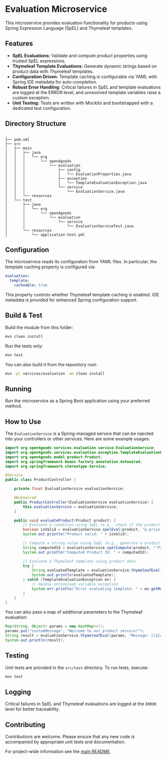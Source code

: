 # Evaluation Microservice

This microservice provides evaluation functionality for products using Spring Expression Language (SpEL) and Thymeleaf templates.

## Features

- **SpEL Evaluations:** Validate and compute product properties using trusted SpEL expressions.
- **Thymeleaf Template Evaluations:** Generate dynamic strings based on product data with Thymeleaf templates.
- **Configuration Driven:** Template caching is configurable via YAML with Spring IDE metadata for auto-completion.
- **Robust Error Handling:** Critical failures in SpEL and template evaluations are logged at the ERROR level, and unresolved template variables raise a custom exception.
- **Unit Testing:** Tests are written with Mockito and bootstrapped with a dedicated test configuration.

## Directory Structure

```
.
├── pom.xml
├── src
│   ├── main
│   │   ├── java
│   │   │   └── org
│   │   │       └── open4goods
│   │   │           └── evaluation
│   │   │               ├── config
│   │   │               │   └── EvaluationProperties.java
│   │   │               ├── exception
│   │   │               │   └── TemplateEvaluationException.java
│   │   │               └── service
│   │   │                   └── EvaluationService.java
│   │   └── resources
│   └── test
│       ├── java
│       │   └── org
│       │       └── open4goods
│       │           └── evaluation
│       │               └── service
│       │                   └── EvaluationServiceTest.java
│       └── resources
│           └── application-test.yml
```

## Configuration

The microservice reads its configuration from YAML files. In particular, the template caching property is configured via:

```yaml
evaluation:
  template:
    cacheable: true
```

This property controls whether Thymeleaf template caching is enabled. IDE metadata is provided for enhanced Spring configuration support.

## Build & Test

Build the module from this folder:

```bash
mvn clean install
```

Run the tests only:

```bash
mvn test
```

You can also build it from the repository root:

```bash
mvn -pl services/evaluation -am clean install
```

## Running

Run the microservice as a Spring Boot application using your preferred method.

## How to Use

The `EvaluationService` is a Spring-managed service that can be injected into your controllers or other services. Here are some example usages:

```java
import org.open4goods.services.evaluation.service.EvaluationService;
import org.open4goods.services.evaluation.exception.TemplateEvaluationException;
import org.open4goods.model.product.Product;
import org.springframework.beans.factory.annotation.Autowired;
import org.springframework.stereotype.Service;

@Service
public class ProductController {

    private final EvaluationService evaluationService;

    @Autowired
    public ProductController(EvaluationService evaluationService) {
        this.evaluationService = evaluationService;
    }

    public void evaluateProduct(Product product) {
        // Evaluate a condition using SpEL (e.g., check if the product price is greater than 100)
        boolean isValid = evaluationService.spelEval(product, "p.price > 100");
        System.out.println("Product valid: " + isValid);

        // Compute a string value using SpEL (e.g., generate a product identifier)
        String computedId = evaluationService.spelCompute(product, "'Product-' + p.id");
        System.out.println("Computed Product ID: " + computedId);

        // Evaluate a Thymeleaf template using product data
        try {
            String evaluatedTemplate = evaluationService.thymeleafEval(product, "Product Name: [[${p.name}]]");
            System.out.println(evaluatedTemplate);
        } catch (TemplateEvaluationException ex) {
            // Handle unresolved variable exception
            System.err.println("Error evaluating template: " + ex.getMessage());
        }
    }
}
```

You can also pass a map of additional parameters to the Thymeleaf evaluation:

```java
Map<String, Object> params = new HashMap<>();
params.put("customMessage", "Welcome to our product service!");
String result = evaluationService.thymeleafEval(params, "Message: [[${customMessage}]]");
System.out.println(result);
```

## Testing

Unit tests are provided in the `src/test` directory. To run tests, execute:

```bash
mvn test
```

## Logging

Critical failures in SpEL and Thymeleaf evaluations are logged at the `ERROR` level for better traceability.

## Contributing

Contributions are welcome. Please ensure that any new code is accompanied by appropriate unit tests and documentation.

For project-wide information see the [main README](../../README.md).

